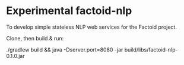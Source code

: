 # Experimental factoid-nlp

To develop simple stateless NLP web services for the Factoid project.

Clone, then build & run:

./gradlew build && java -Dserver.port=8080 -jar build/libs/factoid-nlp-0.1.0.jar

